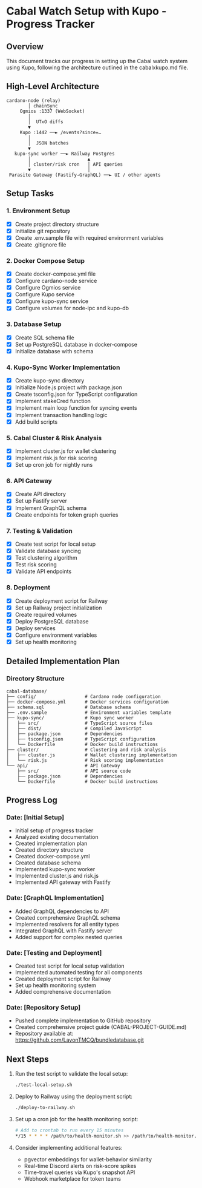 # Cabal Watch Setup with Kupo - Progress Tracker

## Overview
This document tracks our progress in setting up the Cabal watch system using Kupo, following the architecture outlined in the cabalxkupo.md file.

## High-Level Architecture
```
cardano-node (relay)
        │ chainSync
     Ogmios :1337 (WebSocket)
        │
        │  UTxO diffs
        ▼
     Kupo :1442 ──► /events?since=…
        │
        │  JSON batches
        ▼
   kupo-sync worker ──► Railway Postgres
        │                     ▲
        │ cluster/risk cron   │ API queries
        ▼                     │
 Parasite Gateway (Fastify→GraphQL) ──► UI / other agents
```

## Setup Tasks

### 1. Environment Setup
- [X] Create project directory structure
- [X] Initialize git repository
- [X] Create .env.sample file with required environment variables
- [X] Create .gitignore file

### 2. Docker Compose Setup
- [X] Create docker-compose.yml file
- [X] Configure cardano-node service
- [X] Configure Ogmios service
- [X] Configure Kupo service
- [X] Configure kupo-sync service
- [X] Configure volumes for node-ipc and kupo-db

### 3. Database Setup
- [X] Create SQL schema file
- [X] Set up PostgreSQL database in docker-compose
- [X] Initialize database with schema

### 4. Kupo-Sync Worker Implementation
- [X] Create kupo-sync directory
- [X] Initialize Node.js project with package.json
- [X] Create tsconfig.json for TypeScript configuration
- [X] Implement stakeCred function
- [X] Implement main loop function for syncing events
- [X] Implement transaction handling logic
- [X] Add build scripts

### 5. Cabal Cluster & Risk Analysis
- [X] Implement cluster.js for wallet clustering
- [X] Implement risk.js for risk scoring
- [X] Set up cron job for nightly runs

### 6. API Gateway
- [X] Create API directory
- [X] Set up Fastify server
- [X] Implement GraphQL schema
- [X] Create endpoints for token graph queries

### 7. Testing & Validation
- [X] Create test script for local setup
- [X] Validate database syncing
- [X] Test clustering algorithm
- [X] Test risk scoring
- [X] Validate API endpoints

### 8. Deployment
- [X] Create deployment script for Railway
- [X] Set up Railway project initialization
- [X] Create required volumes
- [X] Deploy PostgreSQL database
- [X] Deploy services
- [X] Configure environment variables
- [X] Set up health monitoring

## Detailed Implementation Plan

### Directory Structure
```
cabal-database/
├── config/                  # Cardano node configuration
├── docker-compose.yml       # Docker services configuration
├── schema.sql               # Database schema
├── .env.sample              # Environment variables template
├── kupo-sync/               # Kupo sync worker
│   ├── src/                 # TypeScript source files
│   ├── dist/                # Compiled JavaScript
│   ├── package.json         # Dependencies
│   ├── tsconfig.json        # TypeScript configuration
│   └── Dockerfile           # Docker build instructions
├── cluster/                 # Clustering and risk analysis
│   ├── cluster.js           # Wallet clustering implementation
│   └── risk.js              # Risk scoring implementation
└── api/                     # API Gateway
    ├── src/                 # API source code
    ├── package.json         # Dependencies
    └── Dockerfile           # Docker build instructions
```

## Progress Log

### Date: [Initial Setup]
- Initial setup of progress tracker
- Analyzed existing documentation
- Created implementation plan
- Created directory structure
- Created docker-compose.yml
- Created database schema
- Implemented kupo-sync worker
- Implemented cluster.js and risk.js
- Implemented API gateway with Fastify

### Date: [GraphQL Implementation]
- Added GraphQL dependencies to API
- Created comprehensive GraphQL schema
- Implemented resolvers for all entity types
- Integrated GraphQL with Fastify server
- Added support for complex nested queries

### Date: [Testing and Deployment]
- Created test script for local setup validation
- Implemented automated testing for all components
- Created deployment script for Railway
- Set up health monitoring system
- Added comprehensive documentation

### Date: [Repository Setup]
- Pushed complete implementation to GitHub repository
- Created comprehensive project guide (CABAL-PROJECT-GUIDE.md)
- Repository available at: https://github.com/LavonTMCQ/bundledatabase.git

## Next Steps
1. Run the test script to validate the local setup:
   ```bash
   ./test-local-setup.sh
   ```

2. Deploy to Railway using the deployment script:
   ```bash
   ./deploy-to-railway.sh
   ```

3. Set up a cron job for the health monitoring script:
   ```bash
   # Add to crontab to run every 15 minutes
   */15 * * * * /path/to/health-monitor.sh >> /path/to/health-monitor.log 2>&1
   ```

4. Consider implementing additional features:
   - pgvector embeddings for wallet-behavior similarity
   - Real-time Discord alerts on risk-score spikes
   - Time-travel queries via Kupo's snapshot API
   - Webhook marketplace for token teams

